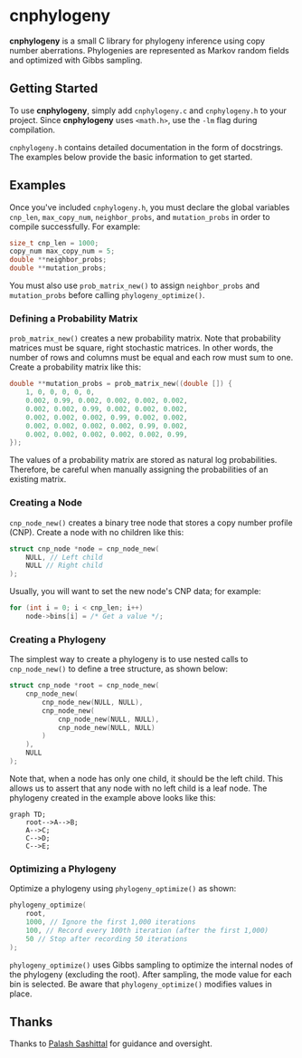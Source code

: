 # cnphylogeny

**cnphylogeny** is a small C library for phylogeny inference using copy number
aberrations. Phylogenies are represented as Markov random fields and optimized
with Gibbs sampling.

## Getting Started

To use **cnphylogeny**, simply add `cnphylogeny.c` and `cnphylogeny.h` to your
project. Since **cnphylogeny** uses `<math.h>`, use the `-lm` flag during
compilation.

`cnphylogeny.h` contains detailed documentation in the form of docstrings. The
examples below provide the basic information to get started.

## Examples

Once you've included `cnphylogeny.h`, you must declare the global variables
`cnp_len`, `max_copy_num`, `neighbor_probs`, and `mutation_probs` in order to
compile successfully. For example:

```C
size_t cnp_len = 1000;
copy_num max_copy_num = 5;
double **neighbor_probs;
double **mutation_probs;
```

You must also use `prob_matrix_new()` to assign `neighbor_probs` and
`mutation_probs` before calling `phylogeny_optimize()`.

### Defining a Probability Matrix

`prob_matrix_new()` creates a new probability matrix. Note that probability
matrices must be square, right stochastic matrices. In other words, the number
of rows and columns must be equal and each row must sum to one. Create a
probability matrix like this:

```C
double **mutation_probs = prob_matrix_new((double []) {
    1, 0, 0, 0, 0, 0,
    0.002, 0.99, 0.002, 0.002, 0.002, 0.002,
    0.002, 0.002, 0.99, 0.002, 0.002, 0.002,
    0.002, 0.002, 0.002, 0.99, 0.002, 0.002,
    0.002, 0.002, 0.002, 0.002, 0.99, 0.002,
    0.002, 0.002, 0.002, 0.002, 0.002, 0.99,
});
```

The values of a probability matrix are stored as natural log probabilities.
Therefore, be careful when manually assigning the probabilities of an existing
matrix.

### Creating a Node

`cnp_node_new()` creates a binary tree node that stores a copy number profile
(CNP). Create a node with no children like this:

```C
struct cnp_node *node = cnp_node_new(
    NULL, // Left child
    NULL // Right child
);
```

Usually, you will want to set the new node's CNP data; for example:

```C
for (int i = 0; i < cnp_len; i++)
    node->bins[i] = /* Get a value */;
```

### Creating a Phylogeny

The simplest way to create a phylogeny is to use nested calls to
`cnp_node_new()` to define a tree structure, as shown below:

```C
struct cnp_node *root = cnp_node_new(
    cnp_node_new(
        cnp_node_new(NULL, NULL),
        cnp_node_new(
            cnp_node_new(NULL, NULL),
            cnp_node_new(NULL, NULL)
        )
    ),
    NULL
);
```

Note that, when a node has only one child, it should be the left child. This
allows us to assert that any node with no left child is a leaf node. The
phylogeny created in the example above looks like this:

```mermaid
graph TD;
    root-->A-->B;
    A-->C;
    C-->D;
    C-->E;
```

### Optimizing a Phylogeny

Optimize a phylogeny using `phylogeny_optimize()` as shown:

```C
phylogeny_optimize(
    root,
    1000, // Ignore the first 1,000 iterations
    100, // Record every 100th iteration (after the first 1,000)
    50 // Stop after recording 50 iterations
);
```

`phylogeny_optimize()` uses Gibbs sampling to optimize the internal nodes of the
phylogeny (excluding the root). After sampling, the mode value for each bin is
selected. Be aware that `phylogeny_optimize()` modifies values in place.

## Thanks

Thanks to [Palash Sashittal](https://github.com/sashitt2) for guidance and
oversight.
